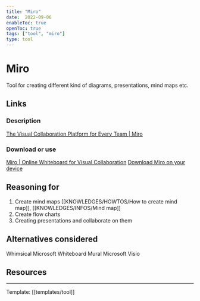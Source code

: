 ```yaml
---
title: "Miro"
date:  2022-09-06
enableToc: true
openToc: true
tags: ["tool", "miro"]
type: tool
---
```

# Miro
Tool for creating different kind of diagrams, presentations, mind maps etc. 

## Links
### Description
[The Visual Collaboration Platform for Every Team | Miro](https://miro.com/)
### Download or use
[Miro | Online Whiteboard for Visual Collaboration](https://miro.com/app/dashboard/)
[Download Miro on your device](https://miro.com/apps/)
## Reasoning for
1. Create mind maps [[KNOWLEDGES/HOWTOS/How to create mind map]], [[KNOWLEDGES/INFOS/Mind map]]
2. Create flow charts
3. Creating presentations and collaborate on them

## Alternatives considered
Whimsical
Microsoft Whiteboard
Mural
Microsoft Visio

## Resources

---
Template: [[templates/tool]]